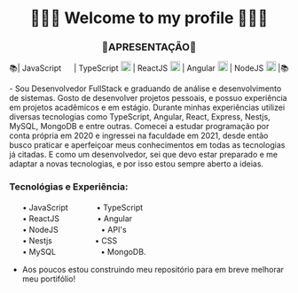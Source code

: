<h1 align="center">👨🏼‍💻 Welcome to my profile 👨🏼‍💻</h1>
 <h2 align="center" style="font-size: 18px">📌APRESENTAÇÃO📌</h2>
<p align="center"> 
         📚| JavaScript <img src="https://cdn.jsdelivr.net/gh/devicons/devicon/icons/javascript/javascript-original.svg" width="15" height="15"/>
           | TypeScript <img src="https://cdn.jsdelivr.net/gh/devicons/devicon/icons/typescript/typescript-original.svg" width="18" height="18" />
           | ReactJS <img src="https://cdn.jsdelivr.net/gh/devicons/devicon/icons/react/react-original.svg" width="18" height="18" /> 
           | Angular <img src="https://cdn.jsdelivr.net/gh/devicons/devicon/icons/angularjs/angularjs-original.svg" width="18" height="18" />
           | NodeJS <img src="https://cdn.jsdelivr.net/gh/devicons/devicon/icons/nodejs/nodejs-original.svg" width="18" height="18" /> 
           |📚
</p>
<p justify="center">
 - Sou Desenvolvedor FullStack e graduando de análise e desenvolvimento de sistemas. Gosto de desenvolver projetos pessoais, e possuo experiência em projetos acadêmicos e em estágio. Durante minhas experiências utilizei diversas tecnologias como TypeScript, Angular, React, Express, Nestjs, MySQL, MongoDB e entre outras. Comecei a estudar programação por conta própria em 2020 e ingressei na faculdade em 2021, desde então busco praticar e aperfeiçoar meus conhecimentos em todas as tecnologias já citadas. E como um desenvolvedor, sei que devo estar preparado e me adaptar a novas tecnologias, e por isso estou sempre aberto a ideias.
</p>
 <h3>Tecnológias e Experiência:</h3>
 
<ul>
       • JavaScriptㅤㅤㅤㅤ• TypeScript<br>
       • ReactJS ㅤㅤㅤㅤㅤ• Angular<br>
       • NodeJSㅤㅤㅤㅤㅤㅤ• API's<br>
       • Nestjsㅤㅤㅤㅤㅤㅤ• CSS<br>
       • MySQLㅤㅤㅤㅤㅤㅤ • MongoDB.<br>
</ul>
  
 - Aos poucos estou construindo meu repositório para em breve melhorar meu portifólio!
<br>

